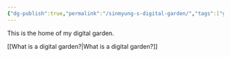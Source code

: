 ```yaml
---
{"dg-publish":true,"permalink":"/sinmyung-s-digital-garden/","tags":["gardenEntry"]}
---
```


This is the home of my digital garden.

[[What is a digital garden?\|What is a digital garden?]]
